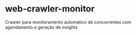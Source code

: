# web-crawler-monitor
Crawler para monitoramento automático de concorrentes com agendamento e geração de insights
